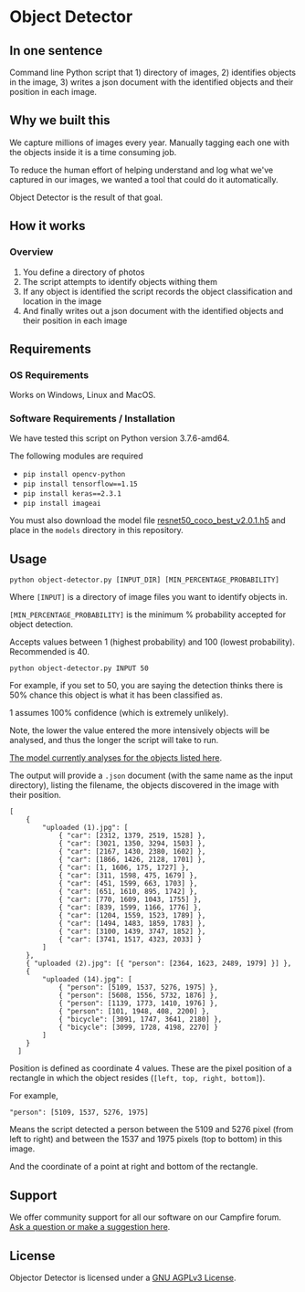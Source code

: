 # Object Detector 

## In one sentence

Command line Python script that 1) directory of images, 2) identifies objects in the image, 3) writes a json document with the identified objects and their position in each image.

## Why we built this

We capture millions of images every year. Manually tagging each one with the objects inside it is a time consuming job.

To reduce the human effort of helping understand and log what we've captured in our images, we wanted a tool that could do it automatically.

Object Detector is the result of that goal.

## How it works

### Overview

1. You define a directory of photos
2. The script attempts to identify objects withing them
3. If any object is identified the script records the object classification and location in the image
4. And finally writes out a json document with the identified objects and their position in each image

## Requirements

### OS Requirements

Works on Windows, Linux and MacOS.

### Software Requirements / Installation

We have tested this script on Python version 3.7.6-amd64.

The following modules are required

* `pip install opencv-python`
* `pip install tensorflow==1.15`
* `pip install keras==2.3.1`
* `pip install imageai`

You must also download the model file [resnet50_coco_best_v2.0.1.h5](https://github.com/OlafenwaMoses/ImageAI/releases/tag/1.0) and place in the `models` directory in this repository.

## Usage

```
python object-detector.py [INPUT_DIR] [MIN_PERCENTAGE_PROBABILITY]
```

Where `[INPUT]` is a directory of image files you want to identify objects in.

`[MIN_PERCENTAGE_PROBABILITY]` is the minimum % probability accepted for object detection.

Accepts values between 1 (highest probability) and 100 (lowest probability). Recommended is 40.

```
python object-detector.py INPUT 50
```

For example, if you set to 50, you are saying the detection thinks there is 50% chance this object is what it has been classified as.

1 assumes 100% confidence (which is extremely unlikely).

Note, the lower the value entered the more intensively objects will be analysed, and thus the longer the script will take to run.

[The model currently analyses for the objects listed here](/objects.txt).

The output will provide a `.json` document (with the same name as the input directory), listing the filename, the objects discovered in the image with their position.

```
[
    {
        "uploaded (1).jpg": [
            { "car": [2312, 1379, 2519, 1528] },
            { "car": [3021, 1350, 3294, 1503] },
            { "car": [2167, 1430, 2380, 1602] },
            { "car": [1866, 1426, 2128, 1701] },
            { "car": [1, 1606, 175, 1727] },
            { "car": [311, 1598, 475, 1679] },
            { "car": [451, 1599, 663, 1703] },
            { "car": [651, 1610, 895, 1742] },
            { "car": [770, 1609, 1043, 1755] },
            { "car": [839, 1599, 1166, 1776] },
            { "car": [1204, 1559, 1523, 1789] },
            { "car": [1494, 1483, 1859, 1783] },
            { "car": [3100, 1439, 3747, 1852] },
            { "car": [3741, 1517, 4323, 2033] }
        ]
    },
    { "uploaded (2).jpg": [{ "person": [2364, 1623, 2489, 1979] }] },
    {
        "uploaded (14).jpg": [
            { "person": [5109, 1537, 5276, 1975] },
            { "person": [5608, 1556, 5732, 1876] },
            { "person": [1139, 1773, 1410, 1976] },
            { "person": [101, 1948, 408, 2200] },
            { "bicycle": [3091, 1747, 3641, 2180] },
            { "bicycle": [3099, 1728, 4198, 2270] }
        ]
    }
  ]
```

Position is defined as coordinate 4 values. These are the pixel position of a rectangle in which the object resides (`[left, top, right, bottom]`).

For example,

```
"person": [5109, 1537, 5276, 1975]
```

Means the script detected a person between the 5109 and 5276 pixel (from left to right) and between the 1537 and 1975 pixels (top to bottom) in this image.

And the coordinate of a point at right and bottom of the rectangle.

## Support 

We offer community support for all our software on our Campfire forum. [Ask a question or make a suggestion here](https://campfire.trekview.org/c/support/8).

## License

Objector Detector is licensed under a [GNU AGPLv3 License](/LICENSE.txt).